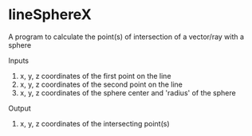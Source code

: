 # lineSphereX

A program to calculate the point(s) of intersection of a vector/ray with a sphere

Inputs
1. x, y, z coordinates of the first point on the line
2. x, y, z coordinates of the second point on the line
3. x, y, z coordinates of the sphere center and 'radius' of the sphere

Output
1. x, y, z coordinates of the intersecting point(s)
